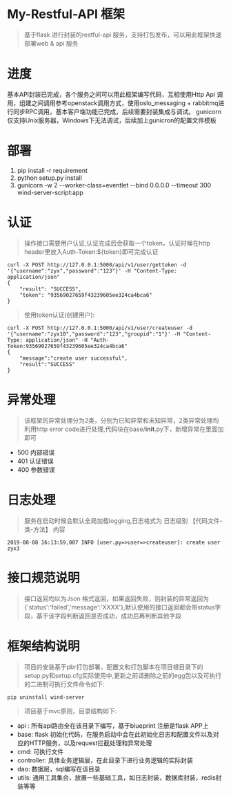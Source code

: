 
My-Restful-API 框架
======
>基于flask 进行封装的restful-api 服务，支持打包发布，可以用此框架快速部署web & api 服务

进度
======
基本API封装已完成，各个服务之间可以用此框架编写代码，互相使用Http Api 调用，组建之间调用参考openstack调用方式，使用oslo_messaging + rabbitmq进行同步RPC调用，基本客户端功能已完成，后续需要封装集成与调试。
gunicorn 仅支持Unix服务器，Windows下无法调试，后续加上gunicron的配置文件模板


部署
======
1. pip install -r requirement
2. python setup.py install
3. gunicorn -w 2 --worker-class=eventlet --bind 0.0.0.0 --timeout 300 wind-server-script:app

认证
======
>操作接口需要用户认证,认证完成后会获取一个token，认证时候在http header里放入Auth-Token:${token}即可完成认证

```
curl -X POST http://127.0.0.1:5000/api/v1/user/gettoken -d '{"username":"zyx","password":"123"}' -H "Content-Type: application/json"
{
    "result": "SUCCESS",
    "token": "93569027659f43239605ee324ca4bca6"
}
```
>使用token认证(创建用户):

```
curl -X POST http://127.0.0.1:5000/api/v1/user/createuser -d '{"username":"zyx10","password":"123","groupid":"1"}' -H "Content-Type: application/json" -H "Auth-Token:93569027659f43239605ee324ca4bca6"
{
    "message":"create user successful",
    "result":"SUCCESS"
}
```

异常处理
======
>该框架的异常处理分为2类，分别为已知异常和未知异常，2类异常处理均利用http error code进行处理,代码块在base/__init__.py下，新增异常在里面加即可

* 500 内部错误
* 401 认证错误
* 400 参数错误


日志处理
======
>服务在启动时候会默认全局加载logging,日志格式为 日志级别 【代码文件-类-方法】 内容

```
2019-08-08 16:13:59,007 INFO [user.py=>user=>createuser]: create user zyx3
```

接口规范说明
=======
>接口返回均以为Json 格式返回，如果返回失败，则封装的异常返回为{'status':'failed','message':'XXXX'},默认使用的接口返回都会带status字段，基于该字段判断返回是否成功，成功后再判断其他字段

框架结构说明
======
>项目的安装基于pbr打包部署，配置文和打包脚本在项目根目录下的setup.py和setup.cfg实际使用中,更新之前请删除之前的egg包以及可执行的二进制可执行文件命令如下:
```
pip uninstall wind-server
```
>项目基于mvc原则，目录结构如下:
* api : 所有api路由全在该目录下编写，基于blueprint 注册是flask APP上
* base: flask 初始化代码，在服务启动中会在此初始化日志和配置文件以及对应的HTTP服务，以及request拦截处理和异常处理
* cmd: 可执行文件
* controller: 具体业务逻辑层，在此目录下进行业务逻辑的实际封装
* dao: 数据层，sql编写在该目录
* utils: 通用工具集合，放置一些基础工具，如日志封装，数据库封装，redis封装等等





